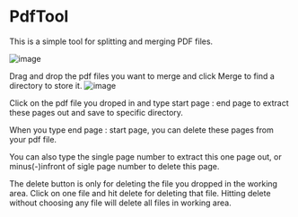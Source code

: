 # PdfTool
This is a simple tool for splitting and merging PDF files.


![image](https://user-images.githubusercontent.com/52579897/127708776-33d70e93-774f-42a0-8745-00674b40c44e.png)


Drag and drop the pdf files you want to merge and click Merge to find a directory to store it.
![image](https://user-images.githubusercontent.com/52579897/127708934-b5bf3500-8b06-4a39-8df1-849401c96025.png)


Click on the pdf file you droped in and type start page : end page to extract these pages out and save to specific directory.


When you type end page : start page, you can delete these pages from your pdf file. 


You can also type the single page number to extract this one page out, or minus(-)infront of sigle page number to delete this page.

The delete button is only for deleting the file you dropped in the working area. Click on one file and hit delete for deleting that file. Hitting delete without choosing any file will delete all files in working area.
